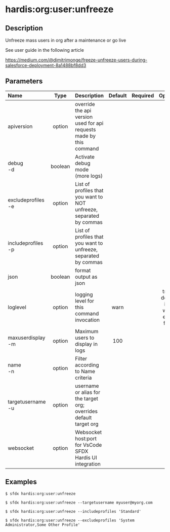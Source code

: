 <!-- This file has been generated with command 'sfdx hardis:doc:plugin:generate'. Please do not update it manually or it may be overwritten -->
# hardis:org:user:unfreeze

## Description

Unfreeze mass users in org after a maintenance or go live

See user guide in the following article

<https://medium.com/@dimitrimonge/freeze-unfreeze-users-during-salesforce-deployment-8a1488bf8dd3>

## Parameters

|Name|Type|Description|Default|Required|Options|
|:---|:--:|:----------|:-----:|:------:|:-----:|
|apiversion|option|override the api version used for api requests made by this command||||
|debug<br/>-d|boolean|Activate debug mode (more logs)||||
|excludeprofiles<br/>-e|option|List of profiles that you want to NOT unfreeze, separated by commas||||
|includeprofiles<br/>-p|option|List of profiles that you want to unfreeze, separated by commas||||
|json|boolean|format output as json||||
|loglevel|option|logging level for this command invocation|warn||trace<br/>debug<br/>info<br/>warn<br/>error<br/>fatal|
|maxuserdisplay<br/>-m|option|Maximum users to display in logs|100|||
|name<br/>-n|option|Filter according to Name criteria||||
|targetusername<br/>-u|option|username or alias for the target org; overrides default target org||||
|websocket|option|Websocket host:port for VsCode SFDX Hardis UI integration||||

## Examples

```shell
$ sfdx hardis:org:user:unfreeze
```

```shell
$ sfdx hardis:org:user:unfreeze --targetusername myuser@myorg.com
```

```shell
$ sfdx hardis:org:user:unfreeze --includeprofiles 'Standard'
```

```shell
$ sfdx hardis:org:user:unfreeze --excludeprofiles 'System Administrator,Some Other Profile'
```



